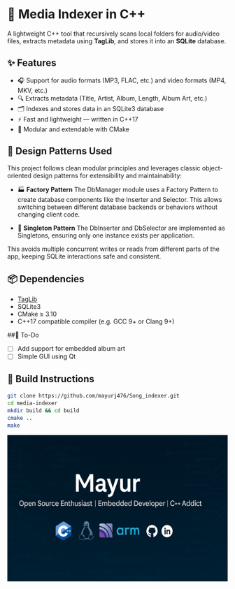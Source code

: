 # 🎵 Media Indexer in C++

A lightweight C++ tool that recursively scans local folders for audio/video files, extracts metadata using **TagLib**, and stores it into an **SQLite** database.

## ✨ Features

- 🎧 Support for audio formats (MP3, FLAC, etc.) and video formats (MP4, MKV, etc.)
- 🔍 Extracts metadata (Title, Artist, Album, Length, Album Art, etc.)
- 🗂️ Indexes and stores data in an SQLite3 database
- ⚡ Fast and lightweight — written in C++17
- 🧩 Modular and extendable with CMake

## 📐 Design Patterns Used
This project follows clean modular principles and leverages classic object-oriented design patterns for extensibility and maintainability:

- 🏭 **Factory Pattern**
The DbManager module uses a Factory Pattern to create database components like the Inserter and Selector.
This allows switching between different database backends or behaviors without changing client code.

- 🔁 **Singleton Pattern**
The DbInserter and DbSelector are implemented as Singletons, ensuring only one instance exists per application.

This avoids multiple concurrent writes or reads from different parts of the app, keeping SQLite interactions safe and consistent.

## 📦 Dependencies

- [TagLib](https://taglib.org/)
- SQLite3
- CMake ≥ 3.10
- C++17 compatible compiler (e.g. GCC 9+ or Clang 9+)

##📌 To-Do
- [ ] Add support for embedded album art
- [ ] Simple GUI using Qt 

## 🚀 Build Instructions

```bash
git clone https://github.com/mayurj476/Song_indexer.git
cd media-indexer
mkdir build && cd build
cmake ..
make
```

![Banner](https://github.com/mayurj476/Mqttbroker_MJ/blob/main/ScrennShots/banner.png)
